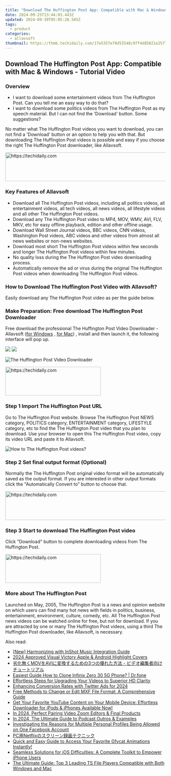 ```yaml
---
title: "Download The Huffington Post App: Compatible with Mac & Windows - Tutorial Video"
date: 2024-09-25T13:44:03.443Z
updated: 2024-09-30T05:05:28.585Z
tags:
  - product
categories:
  - allavsoft
thumbnail: https://thmb.techidaily.com/17e5357e78d53548c97f4d85021e25770f5faa06fc039457c29951eca12e67ea.jpg
---
```


## Download The Huffington Post App: Compatible with Mac & Windows - Tutorial Video

### Overview

* I want to download some entertainment videos from The Huffington Post. Can you tell me an easy way to do that?
* I want to download some politics videos from The Huffington Post as my speech material. But I can not find the 'Download' button. Some suggestions?

No matter what The Huffington Post videos you want to download, you can not find a 'Download' button or an option to help you with that. But downloading The Huffington Post videos is possible and easy if you choose the right The Huffington Post downloader, like Allavsoft.

<!-- affiliate ads begin -->
<a href="https://appsumo.8odi.net/c/5597632/2151864/7443" target="_top" id="2151864">
  <img src="//a.impactradius-go.com/display-ad/7443-2151864" border="0" alt="https://techidaily.com" width="600" height="90"/>
</a>
<img height="0" width="0" src="https://appsumo.8odi.net/i/5597632/2151864/7443" style="position:absolute;visibility:hidden;" border="0" />
<!-- affiliate ads end -->

### Key Features of Allavsoft

* Download all The Huffington Post videos, including all politics videos, all entertainment videos, all tech videos, all news videos, all lifestyle videos and all other The Huffington Post videos.
* Download any The Huffington Post video to MP4, MOV, WMV, AVI, FLV, MKV, etc for easy offline playback, edition and other offline usage.
* Download Wall Street Journal videos, BBC videos, CNN videos, Washington Post videos, ABC videos and other videos from almost all news websites or non-news websites.
* Download most short The Huffington Post videos within few seconds and longer The Huffington Post videos within few minutes.
* No quality loss during the The Huffington Post video downloading process.
* Automatically remove the ad or virus during the original The Huffington Post videos when downloading The Huffington Post videos.

### How to Download The Huffington Post Video with Allavsoft?

Easily download any The Huffington Post video as per the guide below.

### Make Preparation: Free download The Huffington Post Downloader

Free download the professional The Huffington Post Video Downloader - Allavsoft ([for Windows](https://tools.techidaily.com/allavsoft/products/) , [for Mac](https://tools.techidaily.com/allavsoft/products/)) , install and then launch it, the following interface will pop up.

[![](https://www.allavsoft.com/how-to/../images/how-to/free-download-win.jpg)](https://tools.techidaily.com/allavsoft/products/) [![](https://www.allavsoft.com/how-to/../images/how-to/free-download-mac.jpg)](https://tools.techidaily.com/allavsoft/products/)

![The Huffington Post Video Downloader](https://www.allavsoft.com/how-to/../images/allavsoft/screen-shot-600.jpg)

<!-- affiliate ads begin -->
<a href="https://sentrypc.7eer.net/c/5597632/398449/3022" target="_top" id="398449">
  <img src="//a.impactradius-go.com/display-ad/3022-398449" border="0" alt="https://techidaily.com" width="300" height="90"/>
</a>
<img height="0" width="0" src="https://sentrypc.7eer.net/i/5597632/398449/3022" style="position:absolute;visibility:hidden;" border="0" />
<!-- affiliate ads end -->

### Step 1 Import The Huffington Post URL

Go to The Huffington Post website. Browse The Huffington Post NEWS category, POLITICS category, ENTERTAINMENT category, LIFESTYLE category, etc to find the The Huffington Post video that you plan to download. Use your browser to open this The Huffington Post video, copy its video URL and paste it to Allavsoft.

![How to The Huffington Post videos?](https://www.allavsoft.com/how-to/../images/how-to/download-rtmp-video/download-rtmp-video.jpg)

### Step 2 Set final output format (Optional)

Normally the The Huffington Post original video format will be automatically saved as the output format. If you are interested in other output formats click the "Automatically Convert to" button to choose that.

<!-- affiliate ads begin -->
<a href="https://unicoeye.pxf.io/c/5597632/2134223/18498" target="_top" id="2134223">
  <img src="//a.impactradius-go.com/display-ad/18498-2134223" border="0" alt="https://techidaily.com" width="728" height="90"/>
</a>
<img height="0" width="0" src="https://unicoeye.pxf.io/i/5597632/2134223/18498" style="position:absolute;visibility:hidden;" border="0" />
<!-- affiliate ads end -->

### Step 3 Start to download The Huffington Post video

Click "Download" button to complete downloading videos from The Huffington Post.

<!-- affiliate ads begin -->
<a href="https://aligracehair.sjv.io/c/5597632/2027162/19272" target="_top" id="2027162">
  <img src="//a.impactradius-go.com/display-ad/19272-2027162" border="0" alt="https://techidaily.com" width="300" height="90"/>
</a>
<img height="0" width="0" src="https://aligracehair.sjv.io/i/5597632/2027162/19272" style="position:absolute;visibility:hidden;" border="0" />
<!-- affiliate ads end -->

### More about The Huffington Post

Launched on May, 2005, The Huffington Post is a news and opinion website on which users can find many hot news with fields in politics, business, entertainment, environment, culture, comedy, etc. All The Huffington Post news videos can be watched online for free, but not for download. If you are attracted by one or many The Huffington Post videos, using a third The Huffington Post downloader, like Allavsoft, is necessary.

<ins class="adsbygoogle"
     style="display:block"
     data-ad-format="autorelaxed"
     data-ad-client="ca-pub-7571918770474297"
     data-ad-slot="1223367746"></ins>

<ins class="adsbygoogle"
     style="display:block"
     data-ad-client="ca-pub-7571918770474297"
     data-ad-slot="8358498916"
     data-ad-format="auto"
     data-full-width-responsive="true"></ins>

<span class="atpl-alsoreadstyle">Also read:</span>
<div><ul>
<li><a href="https://some-techniques.techidaily.com/new-harmonizing-with-inshot-music-integration-guide/"><u>[New] Harmonizing with InShot Music Integration Guide</u></a></li>
<li><a href="https://instagram-video-recordings.techidaily.com/2024-approved-visual-victory-apple-and-android-highlight-covers/"><u>2024 Approved Visual Victory Apple & Android Highlight Covers</u></a></li>
<li><a href="https://win-web3.techidaily.com/movavi3/"><u>劣化無くMOVをAVIに変換するための3つの優れた方法 - ビデオ編集者向けチュートリアル</u></a></li>
<li><a href="https://blog-min.techidaily.com/easiest-guide-how-to-clone-infinix-zero-30-5g-phone-drfone-by-drfone-transfer-from-android-transfer-from-android/"><u>Easiest Guide How to Clone Infinix Zero 30 5G Phone? | Dr.fone</u></a></li>
<li><a href="https://win-web3.techidaily.com/effortless-steps-for-upgrading-your-videos-to-superior-hd-clarity/"><u>Effortless Steps for Upgrading Your Videos to Superior HD Clarity</u></a></li>
<li><a href="https://twitter-videos.techidaily.com/enhancing-conversion-rates-with-twitter-ads-for-2024/"><u>Enhancing Conversion Rates with Twitter Ads for 2024</u></a></li>
<li><a href="https://win-web3.techidaily.com/free-methods-to-change-or-edit-mxf-file-format-a-comprehensive-guide/"><u>Free Methods to Change or Edit MXF File Format: A Comprehensive Guide</u></a></li>
<li><a href="https://win-web3.techidaily.com/get-your-favorite-youtube-content-on-your-mobile-device-effortless-downloader-for-ipods-and-iphones-available-now/"><u>Get Your Favorite YouTube Content on Your Mobile Device: Effortless Downloader for iPods & iPhones Available Now!</u></a></li>
<li><a href="https://extra-guidance.techidaily.com/in-2024-perfect-pairing-video-zoom-editors-and-final-products/"><u>In 2024, Perfect Pairing Video Zoom Editors & Final Products</u></a></li>
<li><a href="https://some-guidance.techidaily.com/in-2024-the-ultimate-guide-to-podcast-outros-and-examples/"><u>In 2024, The Ultimate Guide to Podcast Outros & Examples</u></a></li>
<li><a href="https://facebook.techidaily.com/investigating-the-reasons-for-multiple-personal-profiles-being-allowed-on-one-facebook-account/"><u>Investigating the Reasons for Multiple Personal Profiles Being Allowed on One Facebook Account</u></a></li>
<li><a href="https://win-web3.techidaily.com/pcnetflix/"><u>PC用Netflixのスクリーン録画テクニック</u></a></li>
<li><a href="https://win-web3.techidaily.com/quick-and-easy-guide-to-access-your-favorite-gfycat-animations-instantly/"><u>Quick and Easy Guide to Access Your Favorite Gfycat Animations Instantly!</u></a></li>
<li><a href="https://data-safeguard.techidaily.com/seamless-solutions-for-ios-difficulties-a-complete-toolkit-to-empower-iphone-users/"><u>Seamless Solutions for iOS Difficulties: A Complete Toolkit to Empower iPhone Users</u></a></li>
<li><a href="https://win-web3.techidaily.com/the-ultimate-guide-top-3-leading-ts-file-players-compatible-with-both-windows-and-mac/"><u>The Ultimate Guide: Top 3 Leading TS File Players Compatible with Both Windows and Mac</u></a></li>
</ul></div>


